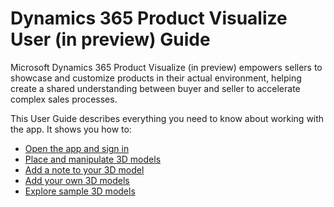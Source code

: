 

# Dynamics 365 Product Visualize User (in preview) Guide

Microsoft Dynamics 365 Product Visualize (in preview) empowers sellers to showcase and customize products in their actual environment, 
helping create a shared understanding between buyer and seller to accelerate complex sales processes.

This User Guide describes everything you need to know about working with the app. It shows you how to:

- [Open the app and sign in](sign-in.md)<br>
- [Place and manipulate 3D models](manipulate-models.md)<br>
- [Add a note to your 3D model](add-note.md)<br>
- [Add your own 3D models](add-model.md)<br>
- [Explore sample 3D models](explore-samples.md)

